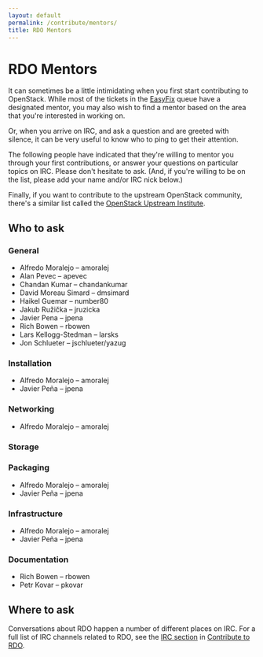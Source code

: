 ```yaml
---
layout: default
permalink: /contribute/mentors/
title: RDO Mentors
---
```


# RDO Mentors

It can sometimes be a little intimidating when you first start
contributing to OpenStack. While most of the tickets in the
[EasyFix](https://github.com/redhat-openstack/easyfix) queue have a
designated mentor, you may also wish to find a mentor based on the area
that you're interested in working on.

Or, when you arrive on IRC, and ask a question and are greeted with
silence, it can be very useful to know who to ping to get their
attention.

The following people have indicated that they're willing to mentor you
through your first contributions, or answer your questions on particular
topics on IRC. Please don't hesitate to ask. (And, if
you're willing to be on the list, please add your name and/or
IRC nick below.)

Finally, if you want to contribute to the upstream OpenStack community,
there's a similar list called the [OpenStack Upstream
Institute](https://wiki.openstack.org/wiki/OpenStack_Upstream_Institute).

## Who to ask

### General

- Alfredo Moralejo &ndash; amoralej
- Alan Pevec &ndash; apevec
- Chandan Kumar &ndash; chandankumar
- David Moreau Simard &ndash; dmsimard
- Haikel Guemar &ndash; number80
- Jakub Ružička &ndash; jruzicka
- Javier Pena &ndash; jpena
- Rich Bowen &ndash; rbowen
- Lars Kellogg-Stedman &ndash; larsks
- Jon Schlueter &ndash; jschlueter/yazug

### Installation

- Alfredo Moralejo &ndash; amoralej
- Javier Peña &ndash; jpena

### Networking

- Alfredo Moralejo &ndash; amoralej

### Storage

### Packaging

- Alfredo Moralejo &ndash; amoralej
- Javier Peña &ndash; jpena

### Infrastructure

- Alfredo Moralejo &ndash; amoralej
- Javier Peña &ndash; jpena

### Documentation

- Rich Bowen &ndash; rbowen
- Petr Kovar &ndash; pkovar

## Where to ask

Conversations about RDO happen a number of different places on IRC. For a full list of IRC channels related to RDO, see the [IRC section](/contribute/#irc-channels) in [Contribute to RDO](/contribute/).
